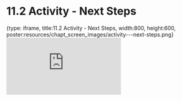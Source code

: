 # 11.2 Activity - Next Steps
 
{type: iframe, title:11.2 Activity - Next Steps, width:800, height:600, poster:resources/chapt_screen_images/activity---next-steps.png}
![](https://sayumiyork.github.io/miniCURE-16S_Test/activity---next-steps.html)
 

 
